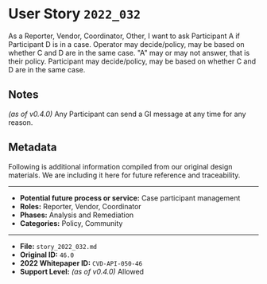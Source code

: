 
# User Story `2022_032` #

<!-- story-start -->As a Reporter, Vendor, Coordinator, Other, I want to ask Participant A if Participant D is in a case. Operator may decide/policy, may be based on whether C and D are in the same case. "A" may or may not answer, that is their policy. Participant may decide/policy, may be based on whether C and D are in the same case.<!-- story-end -->

## Notes ##

*(as of v0.4.0)*
Any Participant can send a GI message at any time for any reason.

## Metadata ##

Following is additional information compiled from our original design materials.
We are including it here for future reference and traceability.

---

- **Potential future process or service:** Case participant management
- **Roles:** Reporter, Vendor, Coordinator
- **Phases:** Analysis and Remediation
- **Categories:** Policy, Community

---

- **File:** `story_2022_032.md`
- **Original ID:** `46.0`
- **2022 Whitepaper ID:** `CVD-API-050-46`
- **Support Level:** *(as of v0.4.0)* Allowed
